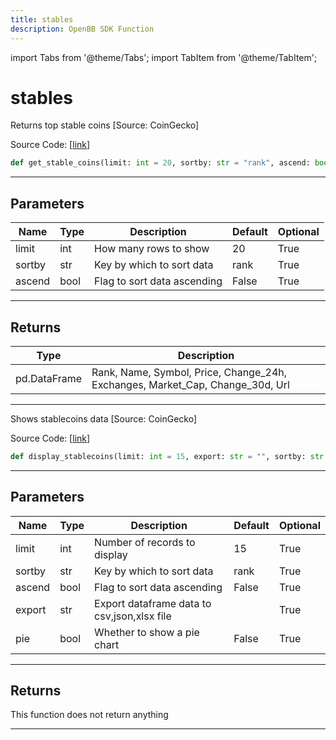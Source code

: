 ```yaml
---
title: stables
description: OpenBB SDK Function
---
```


import Tabs from '@theme/Tabs';
import TabItem from '@theme/TabItem';

# stables

<Tabs>
<TabItem value="model" label="Model" default>

Returns top stable coins [Source: CoinGecko]

Source Code: [[link](https://github.com/OpenBB-finance/OpenBBTerminal/tree/main/openbb_terminal/cryptocurrency/overview/pycoingecko_model.py#L191)]

```python
def get_stable_coins(limit: int = 20, sortby: str = "rank", ascend: bool = False) -> pd.DataFrame
```

---

## Parameters

| Name | Type | Description | Default | Optional |
| ---- | ---- | ----------- | ------- | -------- |
| limit | int | How many rows to show | 20 | True |
| sortby | str | Key by which to sort data | rank | True |
| ascend | bool | Flag to sort data ascending | False | True |


---

## Returns

| Type | Description |
| ---- | ----------- |
| pd.DataFrame | Rank, Name, Symbol, Price, Change_24h, Exchanges, Market_Cap, Change_30d, Url |
---



</TabItem>
<TabItem value="view" label="View">

Shows stablecoins data [Source: CoinGecko]

Source Code: [[link](https://github.com/OpenBB-finance/OpenBBTerminal/tree/main/openbb_terminal/cryptocurrency/overview/pycoingecko_view.py#L331)]

```python
def display_stablecoins(limit: int = 15, export: str = "", sortby: str = "rank", ascend: bool = False, pie: bool = False) -> None
```

---

## Parameters

| Name | Type | Description | Default | Optional |
| ---- | ---- | ----------- | ------- | -------- |
| limit | int | Number of records to display | 15 | True |
| sortby | str | Key by which to sort data | rank | True |
| ascend | bool | Flag to sort data ascending | False | True |
| export | str | Export dataframe data to csv,json,xlsx file |  | True |
| pie | bool | Whether to show a pie chart | False | True |


---

## Returns

This function does not return anything

---



</TabItem>
</Tabs>